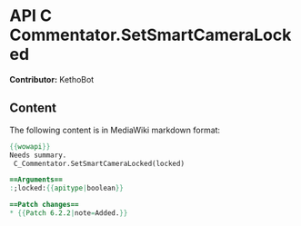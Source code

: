 # API C Commentator.SetSmartCameraLocked

**Contributor:** KethoBot

## Content

The following content is in MediaWiki markdown format:

```mediawiki
{{wowapi}}
Needs summary.
 C_Commentator.SetSmartCameraLocked(locked)

==Arguments==
:;locked:{{apitype|boolean}}

==Patch changes==
* {{Patch 6.2.2|note=Added.}}
```
